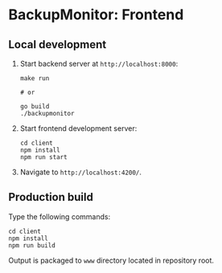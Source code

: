 # BackupMonitor: Frontend

## Local development

1. Start backend server at `http://localhost:8000`:

   ```shell
   make run
   
   # or

   go build
   ./backupmonitor
   ```

2. Start frontend development server:

   ```shell
   cd client
   npm install
   npm run start
   ```

3. Navigate to `http://localhost:4200/`.

## Production build

Type the following commands:

```shell
cd client
npm install
npm run build
```

Output is packaged to `www` directory located in repository root.
